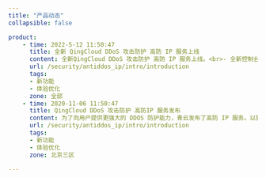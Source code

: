 ```yaml
---
title: "产品动态"
collapsible: false

product:
    - time: 2022-5-12 11:50:47
      title: 全新 QingCloud DDoS 攻击防护 高防 IP 服务上线
      content: 全新QingCloud DDoS 攻击防护 高防 IP 服务上线。<br>- 全新控制台，提供更优的用户体验。<br>- 提供 Global 化服务、域名接入及端口接入两种业务接入方式和多维度监控视图。
      url: /security/antiddos_ip/intro/introduction
      tags:
      - 新功能
      - 体验优化
      zone: 全部
    - time: 2020-11-06 11:50:47
      title: QingCloud DDoS 攻击防护 高防IP 服务发布
      content: 为了向用户提供更强大的 DDOS 防护能力，青云发布了高防 IP 服务。以独立的高防机房方案，为青云用户提供海量的带宽资源和 DDos防护能力。
      url: /security/antiddos_ip/intro/introduction
      tags:
      - 新功能
      - 体验优化
      zone: 北京三区

---
```


<!-- 设置上述参数可生成产品动态页  -->
